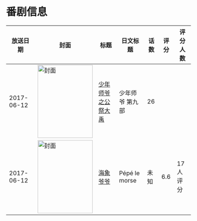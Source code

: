 # 番剧信息

|放送日期|封面|标题|日文标题|话数|评分|评分人数|
|---|---|---|---|---|---|---|
|2017-06-12|<img src="https://lain.bgm.tv/pic/cover/c/f7/6b/247632_1G1P4.jpg" alt="封面" style="width:150px;height:200px;object-fit:cover;">|[少年师爷之公祭大禹](https://bangumi.tv/subject/247632)|少年师爷 第九部|26|||
|2017-06-12|<img src="https://lain.bgm.tv/pic/cover/c/40/ab/267266_LT8HK.jpg" alt="封面" style="width:150px;height:200px;object-fit:cover;">|[海象爷爷](https://bangumi.tv/subject/267266)|Pépé le morse|未知|6.6|17人评分|
